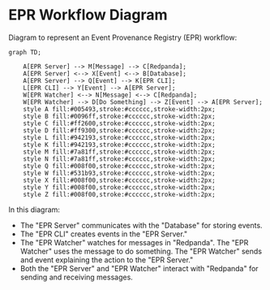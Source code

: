 # EPR Workflow Diagram

Diagram to represent an Event Provenance Registry (EPR) workflow:

```mermaid
graph TD;

    A[EPR Server] --> M[Message] --> C[Redpanda];
    A[EPR Server] <--> X[Event] <--> B[Database];
    A[EPR Server] --> Q[Event] --> K[EPR CLI];
    L[EPR CLI] --> Y[Event] --> A[EPR Server];
    W[EPR Watcher] <--> N[Message] <--> C[Redpanda];
    W[EPR Watcher] --> D[Do Something] --> Z[Event] --> A[EPR Server];
    style A fill:#005493,stroke:#cccccc,stroke-width:2px;
    style B fill:#0096ff,stroke:#cccccc,stroke-width:2px;
    style C fill:#ff2600,stroke:#cccccc,stroke-width:2px;
    style D fill:#ff9300,stroke:#cccccc,stroke-width:2px;
    style L fill:#942193,stroke:#cccccc,stroke-width:2px;
    style K fill:#942193,stroke:#cccccc,stroke-width:2px;
    style M fill:#7a81ff,stroke:#cccccc,stroke-width:2px;
    style N fill:#7a81ff,stroke:#cccccc,stroke-width:2px;
    style Q fill:#008f00,stroke:#cccccc,stroke-width:2px;
    style W fill:#531b93,stroke:#cccccc,stroke-width:2px;
    style X fill:#008f00,stroke:#cccccc,stroke-width:2px;
    style Y fill:#008f00,stroke:#cccccc,stroke-width:2px;
    style Z fill:#008f00,stroke:#cccccc,stroke-width:2px;
```

In this diagram:

- The "EPR Server" communicates with the "Database" for storing events.
- The "EPR CLI" creates events in the "EPR Server."
- The "EPR Watcher" watches for messages in "Redpanda". The "EPR Watcher" uses
  the message to do something. The "EPR Watcher" sends and event explaining the
  action to the "EPR Server."
- Both the "EPR Server" and "EPR Watcher" interact with "Redpanda" for sending
  and receiving messages.
